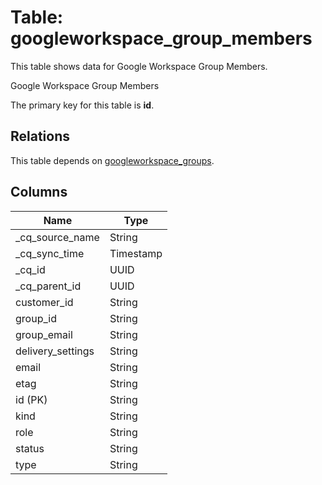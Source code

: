 # Table: googleworkspace_group_members

This table shows data for Google Workspace Group Members.

Google Workspace Group Members

The primary key for this table is **id**.

## Relations

This table depends on [googleworkspace_groups](googleworkspace_groups.md).

## Columns

| Name          | Type          |
| ------------- | ------------- |
|_cq_source_name|String|
|_cq_sync_time|Timestamp|
|_cq_id|UUID|
|_cq_parent_id|UUID|
|customer_id|String|
|group_id|String|
|group_email|String|
|delivery_settings|String|
|email|String|
|etag|String|
|id (PK)|String|
|kind|String|
|role|String|
|status|String|
|type|String|